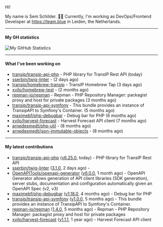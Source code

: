 Hi!

My name is Sem Schilder. 👋🏻 Currently, I'm working as DevOps/Frontend Developer at https://team.blue in Leiden, the Netherlands.

---

#### My GH statistics

![My GitHub Statistics](https://github-readme-stats.vercel.app/api?username=xvilo&show_icons=true&count_private=true&hide_title=true)

---

#### What I've been working on

- [transip/transip-api-php](https://github.com/transip/transip-api-php) - PHP library for TransIP Rest API (today)
- [sserbin/twig-linter](https://github.com/sserbin/twig-linter) -  (2 days ago)
- [transip/homebrew-transip](https://github.com/transip/homebrew-transip) - TransIP Homebrew Tap (3 days ago)
- [xvilo/homebrew-test](https://github.com/xvilo/homebrew-test) -  (2 months ago)
- [repman-io/repman](https://github.com/repman-io/repman) - Repman - PHP Repository Manager: packagist proxy and host for private packages  (3 months ago)
- [transip/transip-api-symfony](https://github.com/transip/transip-api-symfony) - This bundle provides an instance of TransipAPI to Symfony&#39;s Container. (5 months ago)
- [maximebf/php-debugbar](https://github.com/maximebf/php-debugbar) - Debug bar for PHP (6 months ago)
- [xvilo/harvest-forecast](https://github.com/xvilo/harvest-forecast) - Harvest Forecast API client (7 months ago)
- [arnedesmedt/php-util](https://github.com/arnedesmedt/php-util) -  (8 months ago)
- [arnedesmedt/json-immutable-objects](https://github.com/arnedesmedt/json-immutable-objects) -  (8 months ago)

---

#### My latest contributions

- [transip/transip-api-php](https://github.com/transip/transip-api-php) ([v6.25.0](https://github.com/transip/transip-api-php/releases/tag/v6.25.0), today) - PHP library for TransIP Rest API
- [sserbin/twig-linter](https://github.com/sserbin/twig-linter) ([3.1.0](https://github.com/sserbin/twig-linter/releases/tag/3.1.0), 2 days ago) - 
- [OpenAPITools/openapi-generator](https://github.com/OpenAPITools/openapi-generator) ([v6.0.0](https://github.com/OpenAPITools/openapi-generator/releases/tag/v6.0.0), 1 month ago) - OpenAPI Generator allows generation of API client libraries (SDK generation), server stubs, documentation and configuration automatically given an OpenAPI Spec (v2, v3)
- [maximebf/php-debugbar](https://github.com/maximebf/php-debugbar) ([v1.18.0](https://github.com/maximebf/php-debugbar/releases/tag/v1.18.0), 4 months ago) - Debug bar for PHP
- [transip/transip-api-symfony](https://github.com/transip/transip-api-symfony) ([v1.0.0](https://github.com/transip/transip-api-symfony/releases/tag/v1.0.0), 5 months ago) - This bundle provides an instance of TransipAPI to Symfony&#39;s Container.
- [repman-io/repman](https://github.com/repman-io/repman) ([1.4.0](https://github.com/repman-io/repman/releases/tag/1.4.0), 5 months ago) - Repman - PHP Repository Manager: packagist proxy and host for private packages 
- [xvilo/harvest-forecast](https://github.com/xvilo/harvest-forecast) ([v1.1.1](https://github.com/xvilo/harvest-forecast/releases/tag/v1.1.1), 1 year ago) - Harvest Forecast API client
